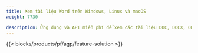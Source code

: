 ```yaml
---
title: Xem tài liệu Word trên Windows, Linux và macOS 
weight: 7730

description: Ứng dụng và API miễn phí để xem các tài liệu DOC, DOCX, ODT dưới dạng trang
---
```


{{< blocks/products/pf/agp/feature-solution >}} 

